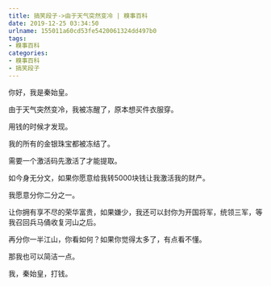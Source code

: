 ```yaml
---
title: 搞笑段子->由于天气突然变冷 | 糗事百科
date: 2019-12-25 03:34:50
urlname: 155011a60cd53fe5420061324dd497b0
tags: 
- 糗事百科
categories:
- 糗事百科
- 搞笑段子
---
```

你好，我是秦始皇。

由于天气突然变冷，我被冻醒了，原本想买件衣服穿。

用钱的时候才发现。

我的所有的金银珠宝都被冻结了。

需要一个激活码先激活了才能提取。

如今身无分文，如果你愿意给我转5000块钱让我激活我的财产。

我愿意分你二分之一。

让你拥有享不尽的荣华富贵，如果嫌少，我还可以封你为开国将军，统领三军，等我召回兵马俑收复河山之后。

再分你一半江山，你看如何？如果你觉得太多了，有点看不懂。

那我也可以简洁一点。

我，秦始皇，打钱。



